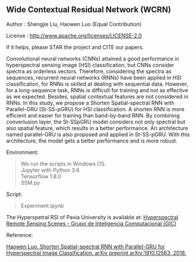 ## Wide Contextual Residual Network (WCRN)

Author  : Shengjie Liu, Haowen Luo (Equal Contribution)

License : http://www.apache.org/licenses/LICENSE-2.0

If it helps, please STAR the project and CITE our papers.

Convolutional neural networks (CNNs) attained a good performance in hyperspectral sensing image (HSI) classification, but CNNs consider spectra as orderless vectors. Therefore, considering the spectra as sequences, recurrent neural networks (RNNs) have been applied in HSI classification, for RNNs is skilled at dealing with sequential data. However, for a long-sequence task, RNNs is difficult for training and not as effective as we expected. Besides, spatial contextual features are not considered in RNNs. In this study, we propose a Shorten Spatial-spectral RNN with Parallel-GRU (St-SS-pGRU) for HSI classification. A shorten RNN is more efficient and easier for training than band-by-band RNN. By combining converlusion layer, the St-SSpGRU model considers not only spectral but also spatial feature, which results in a better performance. An architecture named parallel-GRU is also proposed and applied in St-SS-pGRU. With this architecture, the model gets a better performance and is more robust.

Environment:
> We run the scripts in Windows OS. </br>
> Jupyter with Python 3.6 </br>
> Tensorflow 1.8.0 </br>
> SSM.py

Script:
> Experiment.ipynb

The Hyperspetral RSI of Pavia University is available at: [Hyperspectral Remote Sensing Scenes - Grupo de Inteligencia Computacional (GIC)](http://www.ehu.eus/ccwintco/index.php/Hyperspectral_Remote_Sensing_Scenes)


Reference:

[Haowen Luo. Shorten Spatial-spectral RNN with Parallel-GRU for Hyperspectral Image Classification. arXiv preprint arXiv:1810.12563, 2018.](https://arxiv.org/abs/1810.12563)
